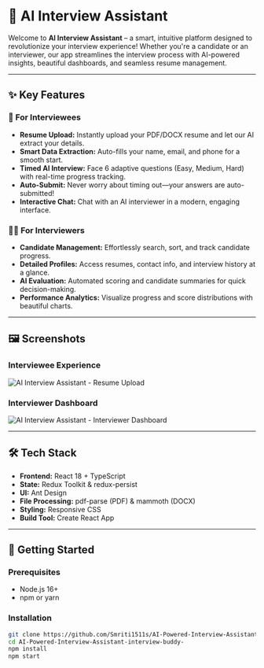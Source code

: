 # 🚀 AI Interview Assistant

Welcome to **AI Interview Assistant** – a smart, intuitive platform designed to revolutionize your interview experience! Whether you're a candidate or an interviewer, our app streamlines the interview process with AI-powered insights, beautiful dashboards, and seamless resume management.

---

## ✨ Key Features

### 👤 For Interviewees
- **Resume Upload:** Instantly upload your PDF/DOCX resume and let our AI extract your details.
- **Smart Data Extraction:** Auto-fills your name, email, and phone for a smooth start.
- **Timed AI Interview:** Face 6 adaptive questions (Easy, Medium, Hard) with real-time progress tracking.
- **Auto-Submit:** Never worry about timing out—your answers are auto-submitted!
- **Interactive Chat:** Chat with an AI interviewer in a modern, engaging interface.

### 🧑‍💼 For Interviewers
- **Candidate Management:** Effortlessly search, sort, and track candidate progress.
- **Detailed Profiles:** Access resumes, contact info, and interview history at a glance.
- **AI Evaluation:** Automated scoring and candidate summaries for quick decision-making.
- **Performance Analytics:** Visualize progress and score distributions with beautiful charts.

---

## 🖼️ Screenshots

### Interviewee Experience
![AI Interview Assistant - Resume Upload](screenshots/interviewee.png) <!-- Image 1: Replace with your actual image path -->

### Interviewer Dashboard
![AI Interview Assistant - Interviewer Dashboard](screenshots/interviewer-dashboard.png) <!-- Image 2: Replace with your actual image path -->

---

## 🛠️ Tech Stack

- **Frontend:** React 18 + TypeScript
- **State:** Redux Toolkit & redux-persist
- **UI:** Ant Design
- **File Processing:** pdf-parse (PDF) & mammoth (DOCX)
- **Styling:** Responsive CSS
- **Build Tool:** Create React App

---

## 🚦 Getting Started

### Prerequisites
- Node.js 16+
- npm or yarn

### Installation

```bash
git clone https://github.com/Smriti1511s/AI-Powered-Interview-Assistant-interview-buddy-.git
cd AI-Powered-Interview-Assistant-interview-buddy-
npm install
npm start

